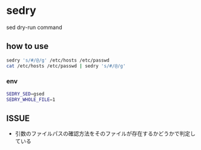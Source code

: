 # sedry

sed dry-run command

## how to use
``` bash
sedry 's/#/@/g' /etc/hosts /etc/passwd
cat /etc/hosts /etc/passwd | sedry 's/#/@/g'
```
### env
``` bash
SEDRY_SED=gsed
SEDRY_WHOLE_FILE=1
```


## ISSUE
* 引数のファイルパスの確認方法をそのファイルが存在するかどうかで判定している

